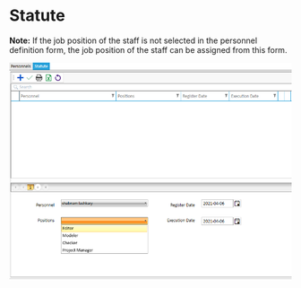 # Statute

**Note:** If the job position of the staff is not selected in the personnel definition form, the job position of the staff can be assigned from this form.

<img alt="statute" source="" class="img-thumbnail" src="images/statute.png" />